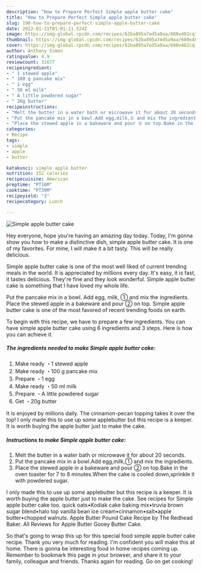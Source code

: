 ```yaml
---
description: "How to Prepare Perfect Simple apple butter cake"
title: "How to Prepare Perfect Simple apple butter cake"
slug: 190-how-to-prepare-perfect-simple-apple-butter-cake
date: 2022-01-31T01:01:11.524Z
image: https://img-global.cpcdn.com/recipes/62ba895a7ed5a9aa/680x482cq70/simple-apple-butter-cake-recipe-main-photo.jpg
thumbnail: https://img-global.cpcdn.com/recipes/62ba895a7ed5a9aa/680x482cq70/simple-apple-butter-cake-recipe-main-photo.jpg
cover: https://img-global.cpcdn.com/recipes/62ba895a7ed5a9aa/680x482cq70/simple-apple-butter-cake-recipe-main-photo.jpg
author: Anthony Simon
ratingvalue: 4.9
reviewcount: 31677
recipeingredient:
- " 1 stewed apple"
- " 100 g pancake mix"
- " 1 egg"
- " 50 ml milk"
- " A little powdered sugar"
- " 20g butter"
recipeinstructions:
- "Melt the butter in a water bath or microwave it for about 20 seconds."
- "Put the pancake mix in a bowl.Add egg,milk,① and mix the ingredients."
- "Place the stewed apple in a bakeware and pour ② on top.Bake in the oven toaster for 7 to 8 minutes.When the cake is cooled down,sprinkle it with powdered sugar."
categories:
- Recipe
tags:
- simple
- apple
- butter

katakunci: simple apple butter 
nutrition: 152 calories
recipecuisine: American
preptime: "PT16M"
cooktime: "PT39M"
recipeyield: "3"
recipecategory: Lunch

---
```



![Simple apple butter cake](https://img-global.cpcdn.com/recipes/62ba895a7ed5a9aa/680x482cq70/simple-apple-butter-cake-recipe-main-photo.jpg)

Hey everyone, hope you're having an amazing day today. Today, I'm gonna show you how to make a distinctive dish, simple apple butter cake. It is one of my favorites. For mine, I will make it a bit tasty. This will be really delicious.

Simple apple butter cake is one of the most well liked of current trending meals in the world. It is appreciated by millions every day. It's easy, it is fast, it tastes delicious. They're fine and they look wonderful. Simple apple butter cake is something that I have loved my whole life.

Put the pancake mix in a bowl. Add egg, milk, ① and mix the ingredients. Place the stewed apple in a bakeware and pour ② on top. Simple apple butter cake is one of the most favored of recent trending foods on earth.


To begin with this recipe, we have to prepare a few ingredients. You can have simple apple butter cake using 6 ingredients and 3 steps. Here is how you can achieve it.

<!--inarticleads1-->

##### The ingredients needed to make Simple apple butter cake:

1. Make ready  ・1 stewed apple
1. Make ready  ・100 g pancake mix
1. Prepare  ・1 egg
1. Make ready  ・50 ml milk
1. Prepare  ・A little powdered sugar
1. Get  ・20g butter


It is enjoyed by millions daily. The cinnamon-pecan topping takes it over the top! I only made this to use up some applebutter but this recipe is a keeper. It is worth buying the apple butter just to make the cake. 

<!--inarticleads2-->

##### Instructions to make Simple apple butter cake:

1. Melt the butter in a water bath or microwave it for about 20 seconds.
1. Put the pancake mix in a bowl.Add egg,milk,① and mix the ingredients.
1. Place the stewed apple in a bakeware and pour ② on top.Bake in the oven toaster for 7 to 8 minutes.When the cake is cooled down,sprinkle it with powdered sugar.


I only made this to use up some applebutter but this recipe is a keeper. It is worth buying the apple butter just to make the cake. See recipes for Simple apple butter cake too. quick oats•Kodiak cake baking mix•truvia brown sugar blend•halo top vanilla bean ice cream•cinnamon•salt•apple butter•chopped walnuts. Apple Butter Pound Cake Recipe by The Redhead Baker. All Reviews for Apple Butter Gooey Butter Cake. 

So that's going to wrap this up for this special food simple apple butter cake recipe. Thank you very much for reading. I'm confident you will make this at home. There is gonna be interesting food in home recipes coming up. Remember to bookmark this page in your browser, and share it to your family, colleague and friends. Thanks again for reading. Go on get cooking!
